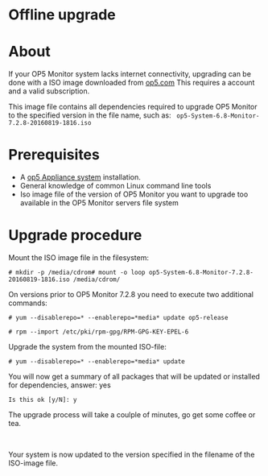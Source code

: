 # Offline upgrade

# About

If your OP5 Monitor system lacks internet connectivity, upgrading can be done with a ISO image downloaded from [op5.com](https://www.op5.com/download-op5-monitor/archive/) This requires a account and a valid subscription.

This image file contains all dependencies required to upgrade OP5 Monitor to the specified version in the file name, such as: ` op5-System-6.8-Monitor-7.2.8-20160819-1816.iso`

# Prerequisites

-   A [op5 Appliance system](https://kb.op5.com/display/APSDOC/op5+Appliance+System) installation.
-   General knowledge of common Linux command line tools
-   Iso image file of the version of OP5 Monitor you want to upgrade too available in the OP5 Monitor servers file system

# Upgrade procedure

Mount the ISO image file in the filesystem:

``` {style="margin-left: 30.0px;"}
# mkdir -p /media/cdrom# mount -o loop op5-System-6.8-Monitor-7.2.8-20160819-1816.iso /media/cdrom/
```

On versions prior to OP5 Monitor 7.2.8 you need to execute two additional commands:

    # yum --disablerepo=* --enablerepo=*media* update op5-release

    # rpm --import /etc/pki/rpm-gpg/RPM-GPG-KEY-EPEL-6

Upgrade the system from the mounted ISO-file:

`# yum --disablerepo=* --enablerepo=*media* update`

You will now get a summary of all packages that will be updated or installed for dependencies, answer: yes

`Is this ok [y/N]: y`

The upgrade process will take a coulple of minutes, go get some coffee or tea.

 

Your system is now updated to the version specified in the filename of the ISO-image file.

 

